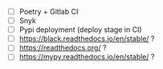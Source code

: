 - [ ] Poetry + Gitlab CI
- [ ] Snyk
- [ ] Pypi deployment (deploy stage in CI)
- [ ] https://black.readthedocs.io/en/stable/ ?
- [ ] https://readthedocs.org/ ? 
- [ ] https://mypy.readthedocs.io/en/stable/ ? 
